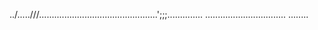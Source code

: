 ../.....///...............................................';;;..............
................................
........




